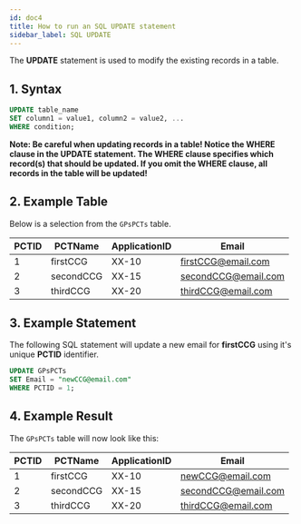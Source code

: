 ```yaml
---
id: doc4
title: How to run an SQL UPDATE statement
sidebar_label: SQL UPDATE
---
```

The **UPDATE** statement is used to modify the existing records in a table.

## 1. Syntax

```sql
UPDATE table_name
SET column1 = value1, column2 = value2, ...
WHERE condition;
```

**Note: Be careful when updating records in a table! Notice the WHERE clause in the UPDATE statement. The WHERE clause specifies which record(s) that should be updated. If you omit the WHERE clause, all records in the table will be updated!**

## 2. Example Table
Below is a selection from the `GPsPCTs` table. 

PCTID | PCTName | ApplicationID | Email
------------ | ------------- | ------------- | -------------
1 | firstCCG | XX-10 | firstCCG@email.com
2 | secondCCG | XX-15 | secondCCG@email.com
3 | thirdCCG | XX-20 | thirdCCG@email.com

## 3. Example Statement
The following SQL statement will update a new email for **firstCCG** using it's unique **PCTID** identifier.

```sql
UPDATE GPsPCTs
SET Email = "newCCG@email.com"
WHERE PCTID = 1;
```

## 4. Example Result
The `GPsPCTs` table will now look like this:

PCTID | PCTName | ApplicationID | Email
------------ | ------------- | ------------- | -------------
1 | firstCCG | XX-10 | newCCG@email.com
2 | secondCCG | XX-15 | secondCCG@email.com
3 | thirdCCG | XX-20 | thirdCCG@email.com